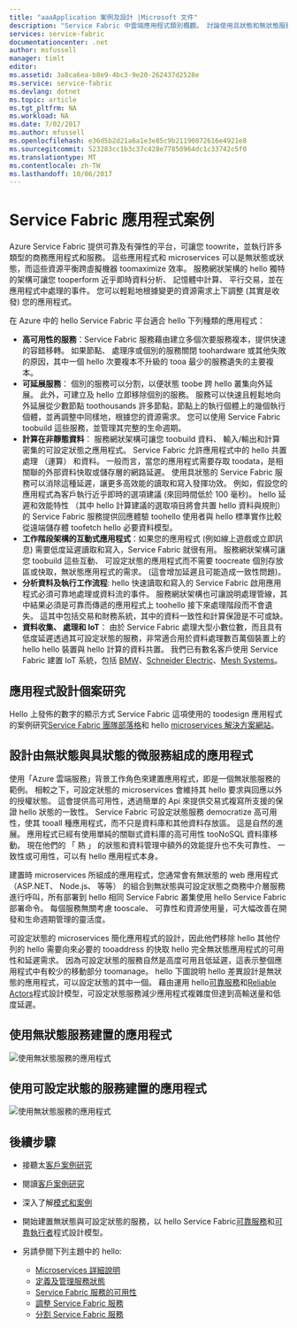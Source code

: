 ```yaml
---
title: "aaaApplication 案例及設計 |Microsoft 文件"
description: "Service Fabric 中雲端應用程式類別概觀。 討論使用具狀態和無狀態服務的應用程式設計。"
services: service-fabric
documentationcenter: .net
author: msfussell
manager: timlt
editor: 
ms.assetid: 3a8ca6ea-b8e9-4bc3-9e20-262437d2528e
ms.service: service-fabric
ms.devlang: dotnet
ms.topic: article
ms.tgt_pltfrm: NA
ms.workload: NA
ms.date: 7/02/2017
ms.author: mfussell
ms.openlocfilehash: e36d5b2d21a6a1e3e85c9b21190072616e4921e8
ms.sourcegitcommit: 523283cc1b3c37c428e77850964dc1c33742c5f0
ms.translationtype: MT
ms.contentlocale: zh-TW
ms.lasthandoff: 10/06/2017
---
```

# <a name="service-fabric-application-scenarios"></a>Service Fabric 應用程式案例
Azure Service Fabric 提供可靠及有彈性的平台，可讓您 toowrite，並執行許多類型的商務應用程式和服務。 這些應用程式和 microservices 可以是無狀態或狀態，而這些資源平衡跨虛擬機器 toomaximize 效率。 服務網狀架構的 hello 獨特的架構可讓您 tooperform 近乎即時資料分析、 記憶體中計算、 平行交易，並在應用程式中處理的事件。 您可以輕鬆地根據變更的資源需求上下調整 (其實是收發) 您的應用程式。

在 Azure 中的 hello Service Fabric 平台適合 hello 下列種類的應用程式：

* **高可用性的服務**：Service Fabric 服務藉由建立多個次要服務複本，提供快速的容錯移轉。 如果節點、 處理序或個別的服務關閉 toohardware 或其他失敗的原因，其中一個 hello 次要複本不升級的 tooa 最少的服務遺失的主要複本。
* **可延展服務**： 個別的服務可以分割，以便狀態 toobe 跨 hello 叢集向外延展。 此外，可建立及 hello 立即移除個別的服務。 服務可以快速且輕鬆地向外延展從少數節點 toothousands 許多節點，節點上的執行個體上的幾個執行個體，並再調整中同樣地，根據您的資源需求。 您可以使用 Service Fabric toobuild 這些服務，並管理其完整的生命週期。
* **計算在非靜態資料**： 服務網狀架構可讓您 toobuild 資料、 輸入/輸出和計算密集的可設定狀態之應用程式。 Service Fabric 允許應用程式中的 hello 共置處理 （運算） 和資料。 一般而言，當您的應用程式需要存取 toodata，是相關聯的外部資料快取或儲存層的網路延遲。 使用具狀態的 Service Fabric 服務可以消除這種延遲，讓更多高效能的讀取和寫入發揮功效。 例如，假設您的應用程式為客戶執行近乎即時的選項建議 (來回時間低於 100 毫秒)。 hello 延遲和效能特性 （其中 hello 計算建議的選取項目將會共置 hello 資料與規則） 的 Service Fabric 服務提供回應體驗 toohello 使用者與 hello 標準實作比較從遠端儲存體 toofetch hello 必要資料模型。  
* **工作階段架構的互動式應用程式**：如果您的應用程式 (例如線上遊戲或立即訊息) 需要低度延遲讀取和寫入，Service Fabric 就很有用。 服務網狀架構可讓您 toobuild 這些互動、 可設定狀態的應用程式而不需要 toocreate 個別存放區或快取，無狀態應用程式的需求。 (這會增加延遲且可能造成一致性問題)。
* **分析資料及執行工作流程**: hello 快速讀取和寫入的 Service Fabric 啟用應用程式必須可靠地處理或資料流的事件。 服務網狀架構也可讓說明處理管線，其中結果必須是可靠而傳遞的應用程式上 toohello 接下來處理階段而不會遺失。 這其中包括交易和財務系統，其中的資料一致性和計算保證是不可或缺。
* **資料收集、 處理和 IoT**： 由於 Service Fabric 處理大型小數位數，而且具有低度延遲透過其可設定狀態的服務，非常適合用於資料處理數百萬個裝置上的 hello hello 裝置與 hello 計算的資料共置。
我們已有數名客戶使用 Service Fabric 建置 IoT 系統，包括 [BMW](https://blogs.msdn.microsoft.com/azureservicefabric/2016/08/24/service-fabric-customer-profile-bmw-technology-corporation/)、[Schneider Electric](https://blogs.msdn.microsoft.com/azureservicefabric/2016/08/05/service-fabric-customer-profile-schneider-electric/)、[Mesh Systems](https://blogs.msdn.microsoft.com/azureservicefabric/2016/06/20/service-fabric-customer-profile-mesh-systems/)。

## <a name="application-design-case-studies"></a>應用程式設計個案研究
Hello 上發佈的數字的顯示方式 Service Fabric 這項使用的 toodesign 應用程式的案例研究[Service Fabric 團隊部落格](https://blogs.msdn.microsoft.com/azureservicefabric/tag/customer-profile/)和 hello [microservices 解決方案網站](https://azure.microsoft.com/solutions/microservice-applications/)。

## <a name="design-applications-composed-of-stateless-and-stateful-microservices"></a>設計由無狀態與具狀態的微服務組成的應用程式
使用「Azure 雲端服務」背景工作角色來建置應用程式，即是一個無狀態服務的範例。 相較之下，可設定狀態的 microservices 會維持其 hello 要求與回應以外的授權狀態。 這會提供高可用性，透過簡單的 Api 來提供交易式複寫所支援的保證 hello 狀態的一致性。 Service Fabric 可設定狀態服務 democratize 高可用性，使其 tooall 種應用程式，而不只是資料庫和其他資料存放區。 這是自然的進展。 應用程式已經有使用單純的關聯式資料庫的高可用性 tooNoSQL 資料庫移動。 現在他們的 「 熱 」 的狀態和資料管理中額外的效能提升也不失可靠性、 一致性或可用性，可以有 hello 應用程式本身。

建置時 microservices 所組成的應用程式，您通常會有無狀態的 web 應用程式 （ASP.NET、 Node.js、 等等） 的組合到無狀態與可設定狀態之商務中介層服務進行呼叫，所有部署到 hello 相同 Service Fabric 叢集使用 hello Service Fabric 部署命令。 每個服務無關考慮 tooscale、 可靠性和資源使用量，可大幅改善在開發和生命週期管理的靈活度。

可設定狀態的 microservices 簡化應用程式的設計，因此他們移除 hello 其他佇列的 hello 需要向來必要的 tooaddress 的快取 hello 完全無狀態應用程式的可用性和延遲需求。 因為可設定狀態的服務自然是高度可用且低延遲，這表示整個應用程式中有較少的移動部分 toomanage。 hello 下圖說明 hello 差異設計是無狀態的應用程式，可以設定狀態的其中一個。 藉由運用 hello[可靠服務](service-fabric-reliable-services-introduction.md)和[Reliable Actors](service-fabric-reliable-actors-introduction.md)程式設計模型，可設定狀態服務減少應用程式複雜度但達到高輸送量和低度延遲。

## <a name="an-application-built-using-stateless-services"></a>使用無狀態服務建置的應用程式
![使用無狀態服務的應用程式][Image1]

## <a name="an-application-built-using-stateful-services"></a>使用可設定狀態的服務建置的應用程式
![使用無狀態服務的應用程式][Image2]

<!--Every topic should have next steps and links toohello next logical set of content tookeep hello customer engaged-->
## <a name="next-steps"></a>後續步驟

* 接聽太[客戶案例研究](https://mva.microsoft.com/en-US/training-courses/building-microservices-applications-on-azure-service-fabric-16747?l=qDJnf86yC_5206218965
)
* 閱讀[客戶案例研究](https://blogs.msdn.microsoft.com/azureservicefabric/tag/customer-profile/)
* 深入了解[模式和案例](service-fabric-patterns-and-scenarios.md)

* 開始建置無狀態與可設定狀態的服務，以 hello Service Fabric[可靠服務](service-fabric-reliable-services-quick-start.md)和[可靠執行者](service-fabric-reliable-actors-get-started.md)程式設計模型。
* 另請參閱下列主題中的 hello:
  * [Microservices 詳細說明](service-fabric-overview-microservices.md)
  * [定義及管理服務狀態](service-fabric-concepts-state.md)
  * [Service Fabric 服務的可用性](service-fabric-availability-services.md)
  * [調整 Service Fabric 服務](service-fabric-concepts-scalability.md)
  * [分割 Service Fabric 服務](service-fabric-concepts-partitioning.md)

[Image1]: media/service-fabric-application-scenarios/AppwithStatelessServices.jpg
[Image2]: media/service-fabric-application-scenarios/AppwithStatefulServices.jpg
